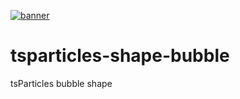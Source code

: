 [![banner](https://particles.js.org/images/banner3.png)](https://particles.js.org)

# tsparticles-shape-bubble

tsParticles bubble shape
